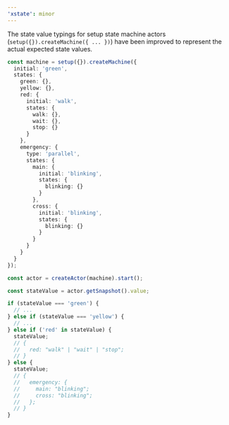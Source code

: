 ```yaml
---
'xstate': minor
---
```


The state value typings for setup state machine actors (`setup({}).createMachine({ ... })`) have been improved to represent the actual expected state values.

```ts
const machine = setup({}).createMachine({
  initial: 'green',
  states: {
    green: {},
    yellow: {},
    red: {
      initial: 'walk',
      states: {
        walk: {},
        wait: {},
        stop: {}
      }
    },
    emergency: {
      type: 'parallel',
      states: {
        main: {
          initial: 'blinking',
          states: {
            blinking: {}
          }
        },
        cross: {
          initial: 'blinking',
          states: {
            blinking: {}
          }
        }
      }
    }
  }
});

const actor = createActor(machine).start();

const stateValue = actor.getSnapshot().value;

if (stateValue === 'green') {
  // ...
} else if (stateValue === 'yellow') {
  // ...
} else if ('red' in stateValue) {
  stateValue;
  // {
  //   red: "walk" | "wait" | "stop";
  // }
} else {
  stateValue;
  // {
  //   emergency: {
  //     main: "blinking";
  //     cross: "blinking";
  //   };
  // }
}
```
